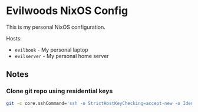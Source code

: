 # Evilwoods NixOS Config

This is my personal NixOS configuration.

Hosts:
- `evilbook` - My personal laptop
- `evilserver` - My personal home server

## Notes

### Clone git repo using residential keys

```bash
git -c core.sshCommand='ssh -o StrictHostKeyChecking=accept-new -o IdentityAgent=none -i .ssh/id_ed25519_sk_rk_yubikey2' clone git@github.com:sttagent/evilwoods-nixos-config.git
```

